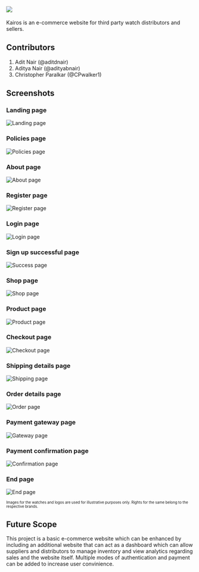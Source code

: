 # ![](/svg/name_logo.svg)

Kairos is an e-commerce website for third party watch distributors and sellers.

## Contributors

1. Adit Nair (@aditdnair)
2. Aditya Nair (@adityabnair)
3. Christopher Paralkar (@CPwalker1)

## Screenshots

### Landing page

![Landing page](/screenshots/landing.png)

### Policies page

![Policies page](/screenshots/policies.png)

### About page

![About page](/screenshots/about-us.png)

### Register page

![Register page](/screenshots/register.png)

### Login page

![Login page](/screenshots/login.png)

### Sign up successful page

![Success page](/screenshots/sign-up-success.png)

### Shop page

![Shop page](/screenshots/shop.png)

### Product page

![Product page](/screenshots/product.png)

### Checkout page

![Checkout page](/screenshots/checkout.png)

### Shipping details page

![Shipping page](/screenshots/shipping.png)

### Order details page

![Order page](/screenshots/order.png)

### Payment gateway page

![Gateway page](/screenshots/gateway.png)

### Payment confirmation page

![Confirmation page](/screenshots/confirmation.png)

### End page

![End page](/screenshots/end.png)

<sub><sup>Images for the watches and logos are used for illustrative purposes only. Rights for the same belong to the respective brands.</sub></sup>

## Future Scope

This project is a basic e-commerce website which can be enhanced by including an additional website that can act as a dashboard which can allow suppliers and distributors to manage inventory and view analytics regarding sales and the website itself. Multiple modes of authentication and payment can be added to increase user convinience.
